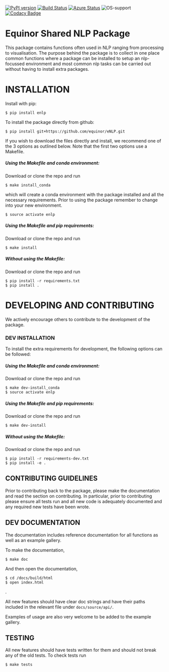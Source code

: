 [![PyPI version](https://badge.fury.io/py/enlp.svg)](https://badge.fury.io/py/enlp)
[![Build Status](https://travis-ci.org/equinor/eNLP.svg?branch=master)](https://travis-ci.org/equinor/eNLP)
[![Azure Status](https://dev.azure.com/eNLP/eNLP/_apis/build/status/equinor.eNLP?branchName=master)](https://dev.azure.com/eNLP/eNLP/_build/latest?definitionId=1&branchName=master)
![OS-support](https://img.shields.io/badge/OS-linux,win,osx-850A8B.svg)
[![Codacy Badge](https://api.codacy.com/project/badge/Grade/d1adfcf2908348c4ae9f25a5f77374e4)](https://www.codacy.com/manual/cebirnie92/eNLP?utm_source=github.com&amp;utm_medium=referral&amp;utm_content=equinor/eNLP&amp;utm_campaign=Badge_Grade)

# Equinor Shared NLP Package
This package contains functions often used in NLP ranging from processing to visualisation. The purpose behind the 
package is to collect in one place common functions where a package can be installed to setup an nlp-focussed
environment and most common nlp tasks can be carried out without having to install extra packages. 

# INSTALLATION
Install with pip:

    $ pip install enlp
    
To install the package directly from github: 

    $ pip install git+https://github.com/equinor/eNLP.git

If you wish to download the files directly and install, we recommend one of the 3 options as outlined below. Note that 
the first two options use a Makefile.

#####  Using the Makefile and conda environment:
Download or clone the repo and run 

    $ make install_conda
which will create a conda environment with the package installed and all the necessary requirements. Prior to using
the package remember to change into your new environment.

    $ source activate enlp
    
#####  Using the Makefile and pip requirements:   
Download or clone the repo and run 

    $ make install
    
##### Without using the Makefile:
Download or clone the repo and run

    $ pip install -r requirements.txt
    $ pip install . 

# DEVELOPING AND CONTRIBUTING 
We actively encourage others to contribute to the development of the package. 


### DEV INSTALLATION
To install the extra requirements for development, the following options can be 
followed:

#####  Using the Makefile and conda environment:
Download or clone the repo and run 

    $ make dev-install_conda
    $ source activate enlp
    
#####  Using the Makefile and pip requirements:  
Download or clone the repo and run 

    $ make dev-install
    
##### Without using the Makefile:
Download or clone the repo and run

    $ pip install -r requirements-dev.txt
    $ pip install -e .



## CONTRIBUTING GUIDELINES
Prior to contributing back to the package, please make the documentation and read the section on contributing. In 
particular, prior to contributing please ensure all tests run and all new code is adequately documented and any 
required new tests have been wrote.

## DEV DOCUMENTATION
The documentation includes reference documentation for all functions as well as an example gallery.

To make the documentation,
 
    $ make doc

And then open the documentation,

    $ cd /docs/build/html
    $ open index.html
.

All new features should have clear doc strings and have their paths included in the relevant file under 
`docs/source/api/`. 

Examples of usage are also very welcome to be added to the example gallery.

## TESTING
All new features should have tests written for them and should not break any of the old tests. To check tests run

    $ make tests
    
